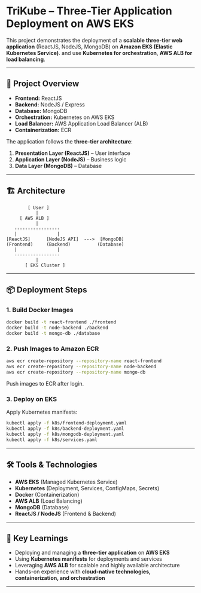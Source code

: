 # TriKube – Three-Tier Application Deployment on AWS EKS

This project demonstrates the deployment of a **scalable three-tier web application** (ReactJS, NodeJS, MongoDB) on **Amazon EKS (Elastic Kubernetes Service)**. and use **Kubernetes for orchestration**, **AWS ALB for load balancing**.

---

## 🚀 Project Overview
- **Frontend:** ReactJS  
- **Backend:** NodeJS / Express  
- **Database:** MongoDB  
- **Orchestration:** Kubernetes on AWS EKS  
- **Load Balancer:** AWS Application Load Balancer (ALB)  
- **Containerization:** ECR  

The application follows the **three-tier architecture**:
1. **Presentation Layer (ReactJS)** – User interface  
2. **Application Layer (NodeJS)** – Business logic  
3. **Data Layer (MongoDB)** – Database  

---

## 🏗️ Architecture


```plaintext
        [ User ]
           |
     [ AWS ALB ]
           |
   -----------------
   |               |
[ReactJS]      [NodeJS API]  --->  [MongoDB]
(Frontend)     (Backend)          (Database)
   |               |
   -----------------
           |
       [ EKS Cluster ]
````

---

## 📦 Deployment Steps


### 1. Build Docker Images

```bash
docker build -t react-frontend ./frontend
docker build -t node-backend ./backend
docker build -t mongo-db ./database
```

### 2. Push Images to Amazon ECR

```bash
aws ecr create-repository --repository-name react-frontend
aws ecr create-repository --repository-name node-backend
aws ecr create-repository --repository-name mongo-db
```

Push images to ECR after login.

### 3. Deploy on EKS

Apply Kubernetes manifests:

```bash
kubectl apply -f k8s/frontend-deployment.yaml
kubectl apply -f k8s/backend-deployment.yaml
kubectl apply -f k8s/mongodb-deployment.yaml
kubectl apply -f k8s/services.yaml
```

---

## 🛠️ Tools & Technologies

* **AWS EKS** (Managed Kubernetes Service)
* **Kubernetes** (Deployment, Services, ConfigMaps, Secrets)
* **Docker** (Containerization)
* **AWS ALB** (Load Balancing)
* **MongoDB** (Database)
* **ReactJS / NodeJS** (Frontend & Backend)

---

## 🎯 Key Learnings

* Deploying and managing a **three-tier application** on **AWS EKS**
* Using **Kubernetes manifests** for deployments and services
* Leveraging **AWS ALB** for scalable and highly available architecture
* Hands-on experience with **cloud-native technologies, containerization, and orchestration**

---
